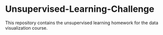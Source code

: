 # Unsupervised-Learning-Challenge

This repository contains the unsupervised learning homework for the data visualization course.
